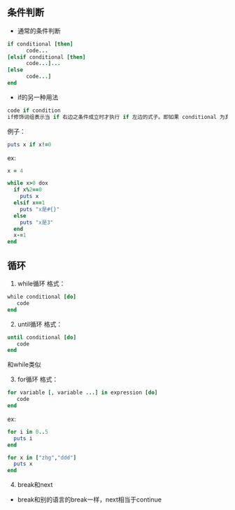 ## 条件判断
- 通常的条件判断
```ruby
if conditional [then]
      code...
[elsif conditional [then]
      code...]...
[else
      code...]
end
```
- if的另一种用法
```ruby
code if condition
if修饰词组表示当 if 右边之条件成立时才执行 if 左边的式子。即如果 conditional 为真，则执行 code。
```
例子：
```ruby
puts x if x!=0
```

ex:
```ruby
x = 4

while x>0 dox
  if x%2==0
    puts x
  elsif x==1
    puts "x是#{}"
  else
    puts "x是3"
  end
  x-=1
end
```

## 循环
1. while循环
格式：
```ruby
while conditional [do]
   code
end
```

2. until循环
格式：
```ruby
until conditional [do]
   code
end
```
和while类似

3. for循环
格式：
```ruby
for variable [, variable ...] in expression [do]
   code
end
```
ex:
```ruby
for i in 0..5
  puts i
end

for x in ["zhg","ddd"]
  puts x
end
```

4. break和next
- break和别的语言的break一样，next相当于continue